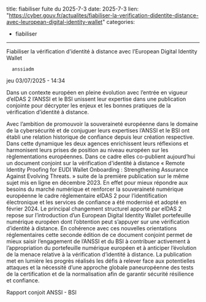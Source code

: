  
title: fiabiliser fuite du 2025-7-3
date: 2025-7-3
lien: "https://cyber.gouv.fr/actualites/fiabiliser-la-verification-didentite-distance-avec-leuropean-digital-identity-wallet"
categories:
  - fiabiliser
---

Fiabiliser la vérification d'identité à distance avec l’European Digital Identity Wallet

            


      anssiadm
jeu 03/07/2025 - 14:34

            
Dans un contexte européen en pleine évolution avec l’entrée en vigueur d’eIDAS 2
l’ANSSI et le BSI unissent leur expertise dans une publication conjointe pour décrypter les enjeux et les bonnes pratiques de la vérification d’identité à distance.
  
Avec l’ambition de promouvoir la souveraineté européenne dans le domaine de la cybersécurité et de conjuguer leurs expertises
l’ANSSI et le BSI ont établi une relation historique de confiance depuis leur création respective. Dans cette dynamique
les deux agences enrichissent leurs réflexions et harmonisent leurs prises de position au niveau européen sur les règlementations européennes.
Dans ce cadre
elles co-publient aujourd’hui un document conjoint sur la vérification d'identité à distance « Remote Identity Proofing for EUDI Wallet Onboarding : Strengthening Assurance Against Evolving Threats. »
suite de la première publication sur le même sujet
mis en ligne en décembre 2023.
En effet
pour mieux répondre aux besoins du marché numérique et renforcer la souveraineté numérique européenne
le cadre réglementaire eIDAS 2 pour l’identification électronique et les services de confiance a été modernisé et adopté en février 2024. Le principal changement structurel apporté par eIDAS 2 repose sur l’introduction d’un European Digital Identity Wallet
portefeuille numérique européen
dont l’obtention peut s’appuyer sur une vérification d’identité à distance.
En cohérence avec ces nouvelles orientations réglementaires
cette seconde édition de ce document conjoint permet de mieux saisir l’engagement de l’ANSSI et du BSI à contribuer activement à l’appropriation du portefeuille numérique européen et à anticiper l’évolution de la menace relative à la vérification d’identité à distance.
La publication met en lumière les progrès réalisés
les défis à relever face aux potentielles attaques et la nécessité d’une approche globale paneuropéenne des tests
de la certification et de la normalisation afin de garantir sécurité
résilience et confiance.
  
Rapport conjoit ANSSI - BSI

